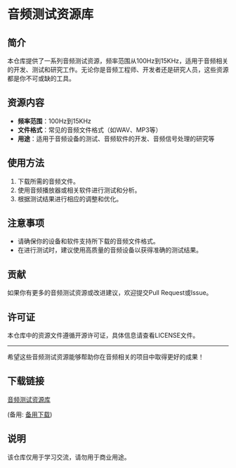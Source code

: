 # 音频测试资源库

## 简介
本仓库提供了一系列音频测试资源，频率范围从100Hz到15KHz，适用于音频相关的开发、测试和研究工作。无论你是音频工程师、开发者还是研究人员，这些资源都是你不可或缺的工具。

## 资源内容
- **频率范围**：100Hz到15KHz
- **文件格式**：常见的音频文件格式（如WAV、MP3等）
- **用途**：适用于音频设备的测试、音频软件的开发、音频信号处理的研究等

## 使用方法
1. 下载所需的音频文件。
2. 使用音频播放器或相关软件进行测试和分析。
3. 根据测试结果进行相应的调整和优化。

## 注意事项
- 请确保你的设备和软件支持所下载的音频文件格式。
- 在进行测试时，建议使用高质量的音频设备以获得准确的测试结果。

## 贡献
如果你有更多的音频测试资源或改进建议，欢迎提交Pull Request或Issue。

## 许可证
本仓库中的资源文件遵循开源许可证，具体信息请查看LICENSE文件。

---

希望这些音频测试资源能够帮助你在音频相关的项目中取得更好的成果！

## 下载链接
[音频测试资源库]() 

(备用: [备用下载](https://pan.baidu.com/s/1xyBc2p5Q7d6YiW8dx1oU8Q?pwd=1234))

## 说明

该仓库仅用于学习交流，请勿用于商业用途。
